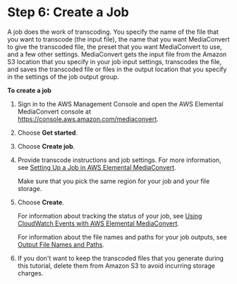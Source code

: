 # Step 6: Create a Job<a name="create-a-job"></a>

A job does the work of transcoding\. You specify the name of the file that you want to transcode \(the input file\), the name that you want MediaConvert to give the transcoded file, the preset that you want MediaConvert to use, and a few other settings\. MediaConvert gets the input file from the Amazon S3 location that you specify in your job input settings, transcodes the file, and saves the transcoded file or files in the output location that you specify in the settings of the job output group\.

**To create a job**

1. Sign in to the AWS Management Console and open the AWS Elemental MediaConvert console at [https://console\.aws\.amazon\.com/mediaconvert](https://console.aws.amazon.com/mediaconvert)\.

1. Choose **Get started**\.

1. Choose **Create job**\.

1. Provide transcode instructions and job settings\. For more information, see [Setting Up a Job in AWS Elemental MediaConvert](setting-up-a-job.md)\. 

   Make sure that you pick the same region for your job and your file storage\. 

1. Choose **Create**\.

   For information about tracking the status of your job, see [Using CloudWatch Events with AWS Elemental MediaConvert](cloudwatch_events.md)\.

   For information about the file names and paths for your job outputs, see [Output File Names and Paths](output-file-names-and-paths.md)\.

1. If you don't want to keep the transcoded files that you generate during this tutorial, delete them from Amazon S3 to avoid incurring storage charges\.